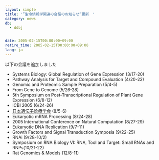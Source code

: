 ```yaml
---
layout: simple
title: '”生命情報学関連の会議のお知らせ”更新　'
category: news
db:
  - ddbj


date: 2005-02-15T00:00:00+09:00
retire_time: 2005-02-15T00:00:00+09:00
lang: ja
---
```


以下の会議を追加しました

<ul>
    <li>Systems Biology: Global Regulation of Gene Expression (3/17-20)</li>
    <li>Pathway Analysis for Target and Compound Evaluation (4/20-22)</li>
    <li>Genomic and Proteomic Sample Preparation (5/4-5)</li>
    <li>From Gene to Genome (5/26-28)</li>
    <li>5th Symposium on Post-Transcriptional Regulation of Plant Gene Expression (6/8-12)</li>
    <li>ICBI 2005 (6/24-26)</li>
    <li><a href="http://www.congre.co.jp/gene/" target="_balnk">日本遺伝子診療学会</a> (8/5-6)</li>
    <li>Eukaryotic mRNA Processing (8/24-28)</li>
    <li>2005 International Conference on Natural Computation (8/27-29)</li>
    <li>Eukaryotic DNA Replication (9/7-11)</li>
    <li>Growth Factors and Signal Transduction Symposia (9/22-25)</li>
    <li>RNAi (9/28-10/2)</li>
    <li>Symposium on RNA Biology VI: RNA, Tool and Target: Small RNAs and RNPs(10/21-22)</li>
    <li>Rat Genomics &amp; Models (12/8-11)</li>
</ul>
